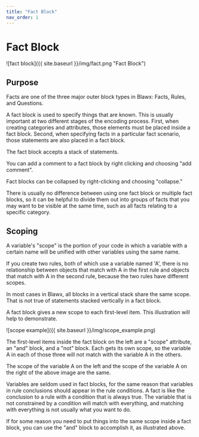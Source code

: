 ```yaml
---
title: "Fact Block"
nav_order: 1
---
```

# Fact Block
![fact block]({{ site.baseurl }}/img/fact.png "Fact Block")

## Purpose

Facts are one of the three major outer block types in Blawx: Facts, Rules,
and Questions.

A fact block is used to specify things that are known. This is usually important
at two different stages of the encoding process. First, when creating
categories and attributes, those elements must be placed inside a fact
block. Second, when specifying facts in a particular fact scenario, those
statements are also placed in a fact block.

The fact block accepts a stack of statements.

You can add a comment to a fact block by right clicking and choosing "add comment".

Fact blocks can be collapsed by right-clicking and choosing "collapse."

There is usually no difference between using one fact block or multiple fact
blocks, so it can be helpful to divide them out into groups of facts that you
may want to be visible at the same time, such as all facts relating to a specific
category.

## Scoping

A variable's "scope" is the portion of your code in which a variable with
a certain name will be unified with other variables using the same name.

If you create two rules, both of which use a variable named 'A', there is no
relationship between objects that match with A in the first rule and objects
that match with A in the second rule, because the two rules have different scopes.

In most cases in Blawx, all blocks in a vertical stack share the same scope. That is not true of statements stacked vertically in a fact block.

A fact block gives a new scope to each first-level item. This illustration will help to demonstrate.

![scope example]({{ site.baseurl }}/img/scope_example.png)

The first-level items inside the fact block on the left are a "scope" attribute, an "and" block, and a "not" block. Each gets its own scope, so the variable A in each of those three will not match with the variable A in the others.

The scope of the variable A on the left and the scope of the variable A on the right of the above image are the same.

Variables are seldom used in fact blocks, for the same reason that variables in rule conclusions should appear in the rule conditions. A fact is like the conclusion to a rule with a condition that is always true. The variable that is not constrained by a condition will match with everything, and matching with everything is not usually what you want to do.

If for some reason you need to put things into the same scope inside a fact block, you can use the "and" block to accomplish it, as illustrated above.